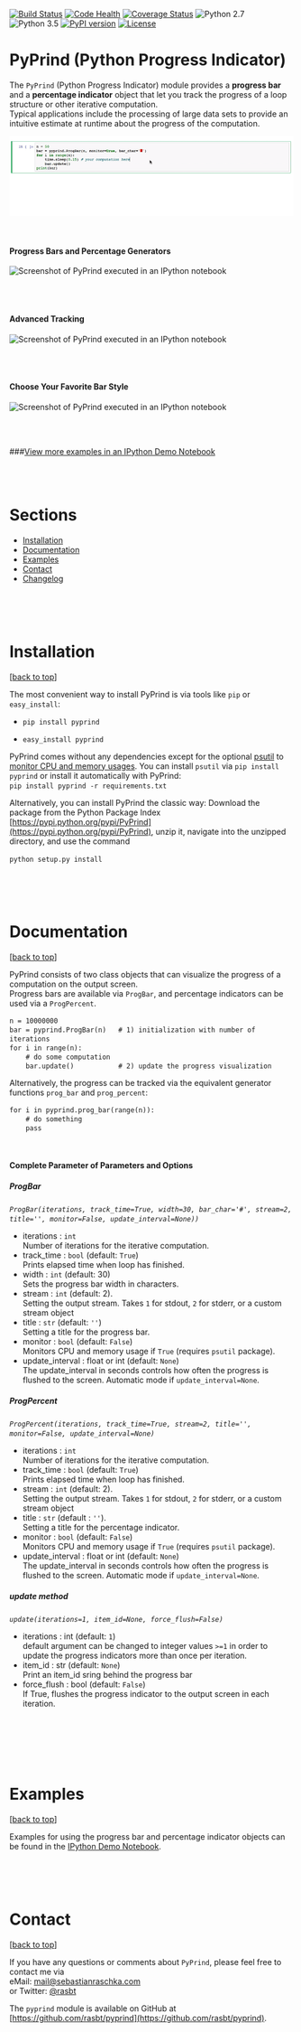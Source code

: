 [![Build Status](https://travis-ci.org/rasbt/pyprind.svg?branch=master)](https://travis-ci.org/rasbt/pyprind)
[![Code Health](https://landscape.io/github/rasbt/pyprind/master/landscape.svg?style=flat)](https://landscape.io/github/rasbt/pyprind/master)
[![Coverage Status](https://coveralls.io/repos/rasbt/pyprind/badge.svg?branch=master&service=github)](https://coveralls.io/github/rasbt/pyprind?branch=master)
![Python 2.7](https://img.shields.io/badge/python-2.7-blue.svg)
![Python 3.5](https://img.shields.io/badge/python-3.5-blue.svg)
[![PyPI version](https://badge.fury.io/py/pyprind.svg)](http://badge.fury.io/py/pyprind)
[![License](https://img.shields.io/badge/license-new%20BSD-blue.svg)](https://github.com/rasbt/pyprind/blob/master/LICENSE.txt)



# PyPrind (Python Progress Indicator)


The `PyPrind` (Python Progress Indicator) module provides a **progress bar** and a **percentage indicator** object that let you track the progress of a loop structure or other iterative computation.  
Typical applications include the processing of large data sets to provide an intuitive estimate
at runtime about the progress of the computation.



![PyPrind Demo](./images/pyprind-1.gif "PyPrind Demo")

<br>

#### Progress Bars and Percentage Generators


![Screenshot of PyPrind executed in an IPython notebook](https://raw.githubusercontent.com/rasbt/pyprind/master/images/overview_1.png)


<br>
<br>

<a id='advanced_tracking'>

#### Advanced Tracking

![Screenshot of PyPrind executed in an IPython notebook](https://raw.githubusercontent.com/rasbt/pyprind/master/images/overview_2.png)

<br>
<br>

#### Choose Your Favorite Bar Style
![Screenshot of PyPrind executed in an IPython notebook](https://raw.githubusercontent.com/rasbt/pyprind/master/images/overview_3.png)

<br>
<br>

###[View more examples in an IPython Demo Notebook](http://nbviewer.ipython.org/github/rasbt/pyprind/blob/master/examples/pyprind_demo.ipynb)


<br>
<br>


<a id='sections'>

# Sections


- [Installation](#installation)
- [Documentation](#documentation)
- [Examples](#examples)
- [Contact](#contact)
- [Changelog](https://raw.githubusercontent.com/rasbt/pyprind/master/CHANGELOG.txt)


<p><a id="installation"></a></p>

<br>
<br>
<br>

# Installation

[[back to top](#sections)]

The most convenient way to install PyPrind is via tools like `pip` or `easy_install`:

- `pip install pyprind`  

-  `easy_install pyprind`  



PyPrind comes without any dependencies except for the optional [psutil](https://pypi.python.org/pypi/psutil) to [monitor CPU and memory usages](#advanced_tracking). You can install `psutil` via `pip install pyprind` or install it automatically with PyPrind:  
 `pip install pyprind -r requirements.txt`



Alternatively, you can install PyPrind the classic way: Download the package from the Python Package Index [https://pypi.python.org/pypi/PyPrind](https://pypi.python.org/pypi/PyPrind), unzip it, navigate into the unzipped directory, and use the command

`python setup.py install`  




<p><a id="documentation"></a></p>
<br>
<br>
<br>

# Documentation

[[back to top](#sections)]



PyPrind consists of two class objects that can visualize the progress of a computation on the output screen.  
Progress bars are available via `ProgBar`, and percentage indicators can be used via a `ProgPercent`.  

	n = 10000000
	bar = pyprind.ProgBar(n)   # 1) initialization with number of iterations
	for i in range(n):
    	# do some computation
    	bar.update()           # 2) update the progress visualization

Alternatively, the progress can be tracked via the equivalent generator functions `prog_bar` and `prog_percent`:

	for i in pyprind.prog_bar(range(n)):
    	# do something
    	pass

<br>

#### Complete Parameter of Parameters and Options

##### ProgBar

*`ProgBar(iterations, track_time=True, width=30, bar_char='#',
               stream=2, title='', monitor=False, update_interval=None))`*

- iterations : `int`  
    Number of iterations for the iterative computation.
- track_time : `bool` (default: `True`)  
    Prints elapsed time when loop has finished.
- width : `int` (default: 30)  
    Sets the progress bar width in characters.
- stream : `int` (default: 2).  
    Setting the output stream.
    Takes `1` for stdout, `2` for stderr, or a custom stream object
- title : `str` (default:  `''`)  
    Setting a title for the progress bar.
- monitor : `bool` (default: `False`)  
    Monitors CPU and memory usage if `True` (requires `psutil` package).
- update_interval : float or int (default: `None`)  
    The update_interval in seconds controls how often the progress
    is flushed to the screen.
    Automatic mode if `update_interval=None`.

##### ProgPercent

*`ProgPercent(iterations, track_time=True,
               stream=2, title='', monitor=False, update_interval=None)`*

- iterations : `int`  
    Number of iterations for the iterative computation.  
- track_time : `bool` (default: `True`)  
    Prints elapsed time when loop has finished.
- stream : `int` (default: 2).  
    Setting the output stream.
    Takes `1` for stdout, `2` for stderr, or a custom stream object
- title : `str` (default : `''`).  
    Setting a title for the percentage indicator.
- monitor : `bool` (default: `False`)  
    Monitors CPU and memory usage if `True` (requires `psutil` package).
- update_interval : float or int (default: `None`)  
    The update_interval in seconds controls how often the progress
    is flushed to the screen.
    Automatic mode if `update_interval=None`.

##### update method

*`update(iterations=1, item_id=None, force_flush=False)`*

- iterations : int (default: `1`)  
    default argument can be changed to integer values
    `>=1` in order to update the progress indicators more than once
    per iteration.
- item_id : str (default: `None`)  
    Print an item_id sring behind the progress bar
- force_flush : bool (default: `False`)  
    If True, flushes the progress indicator to the output screen
    in each iteration.

<br>


<p><a id="examples"></a></p>

<br>
<br>
<br>

# Examples

[[back to top](#sections)]

Examples for using the progress bar and percentage indicator objects can be found in the [IPython Demo Notebook](https://github.com/rasbt/pyprind/blob/master/examples/pyprind_demo.ipynb).

<p><a id="contact"></a></p>

<br>
<br>
<br>




#  Contact

[[back to top](#sections)]

If you have any questions or comments about `PyPrind`, please feel free to contact me via  
eMail: [mail@sebastianraschka.com](mailto:mail@sebastianraschka.com)  
or Twitter: [@rasbt](https://twitter.com/rasbt)


The `pyprind` module is available on GitHub at [https://github.com/rasbt/pyprind](https://github.com/rasbt/pyprind).
